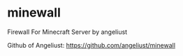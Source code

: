 # minewall
Firewall For Minecraft Server
by angeliust

Github of Angeliust: https://github.com/angeliust/minewall